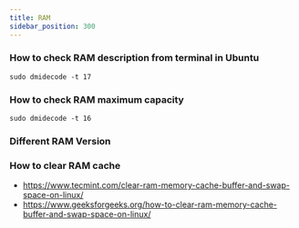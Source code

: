 ```yaml
---
title: RAM
sidebar_position: 300
---
```


### How to check RAM description from terminal in Ubuntu

```shell
sudo dmidecode -t 17
```

### How to check RAM maximum capacity

```shell
sudo dmidecode -t 16
```

### Different RAM Version


### How to clear RAM cache

- https://www.tecmint.com/clear-ram-memory-cache-buffer-and-swap-space-on-linux/
- https://www.geeksforgeeks.org/how-to-clear-ram-memory-cache-buffer-and-swap-space-on-linux/